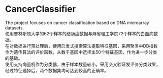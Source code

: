 # CancerClassifier
The project focuses on cancer classification based on DNA microarray datasets.  
使用普林斯顿大学的62个样本的结肠癌数据与麻省理工学院72个样本的白血病数据。  
在对数据进行预处理后，使用启发式搜索算法提取特征基因，采用聚类中DB指数作为遗传算法的评价函数，从数千基因中选择出50个特征基因，作为进一步分类的基础。  
使用支持向量机作为分类器，由于样本数量较小，采用交叉验证发评价分类效果，经过特征选择后，两个数据集均可达到较高的正确率。  

